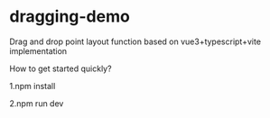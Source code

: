 # dragging-demo

Drag and drop point layout function based on vue3+typescript+vite implementation

How to get started quickly?

1.npm install

2.npm run dev
